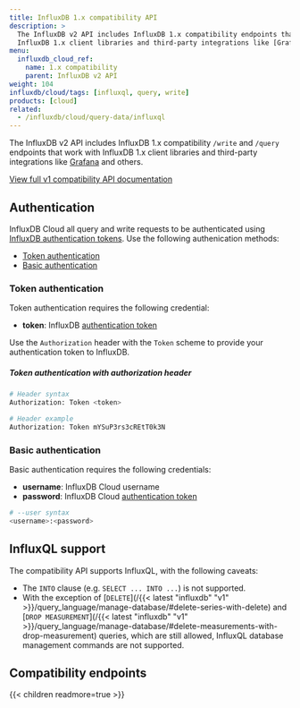 ```yaml
---
title: InfluxDB 1.x compatibility API
description: >
  The InfluxDB v2 API includes InfluxDB 1.x compatibility endpoints that work with
  InfluxDB 1.x client libraries and third-party integrations like [Grafana](https://grafana.com) and others.
menu:
  influxdb_cloud_ref:
    name: 1.x compatibility
    parent: InfluxDB v2 API
weight: 104
influxdb/cloud/tags: [influxql, query, write]
products: [cloud]
related:
  - /influxdb/cloud/query-data/influxql
---
```


The InfluxDB v2 API includes InfluxDB 1.x compatibility `/write` and `/query`
endpoints that work with InfluxDB 1.x client libraries and third-party integrations
like [Grafana](https://grafana.com) and others.

<a class="btn" href="/influxdb/cloud/api/v1-compatibility/">View full v1 compatibility API documentation</a>

## Authentication
InfluxDB Cloud all query and write requests to be authenticated using
[InfluxDB authentication tokens](/influxdb/cloud/security/tokens/).
Use the following authenication methods:

- [Token authentication](#token-authentication)
- [Basic authentication](#basic-authentication)

### Token authentication
Token authentication requires the following credential:

- **token**: InfluxDB [authentication token](/influxdb/cloud/security/tokens/)

Use the `Authorization` header with the `Token` scheme to provide your
authentication token to InfluxDB.

##### Token authentication with authorization header
```sh
# Header syntax
Authorization: Token <token>

# Header example
Authorization: Token mYSuP3rs3cREtT0k3N
```

### Basic authentication
Basic authentication requires the following credentials:

- **username**: InfluxDB Cloud username
- **password**: InfluxDB Cloud [authentication token](/influxdb/cloud/security/tokens/)

```sh
# --user syntax
<username>:<password>
```

## InfluxQL support

The compatibility API supports InfluxQL, with the following caveats:

- The `INTO` clause (e.g. `SELECT ... INTO ...`) is not supported.
- With the exception of [`DELETE`](/{{< latest "influxdb" "v1" >}}/query_language/manage-database/#delete-series-with-delete) and
  [`DROP MEASUREMENT`](/{{< latest "influxdb" "v1" >}}/query_language/manage-database/#delete-measurements-with-drop-measurement) queries, which are still allowed,
  InfluxQL database management commands are not supported.

## Compatibility endpoints

{{< children readmore=true >}}
